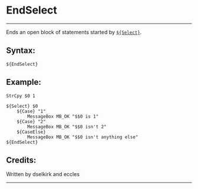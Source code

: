 # EndSelect

---

Ends an open block of statements started by [`${Select}`][1].

## Syntax:

	${EndSelect}

## Example:

	StrCpy $0 1

	${Select} $0
		${Case} "1"
			MessageBox MB_OK "$$0 is 1"
		${Case} "2"
			MessageBox MB_OK "$$0 isn't 2"
		${CaseElse}
			MessageBox MB_OK "$$0 isn't anything else"
	${EndSelect}

## Credits:

Written by dselkirk and eccles

---

[1]: Select.md